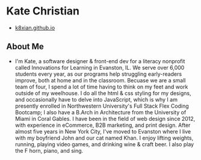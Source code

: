 # Kate Christian

* [k8xian.github.io](https://k8xian.github.io)

## About Me
* I'm Kate, a software designer & front-end dev for a literacy nonprofit called Innovations for Learning in Evanston, IL. We serve over 6,000 students every year, as our programs help struggling early-readers improve, both at home and in the classroom. Becuase we are a small team of four, I spend a lot of time having to think on my feet and work outside of my weelhouse. I do all the html & css styling for my designs, and occasionally have to delve into JavaScript, which is why I am presently enrolled in Northwestern University's Full Stack Flex Coding Bootcamp; I also have a B.Arch in Architecture from the University of Miami in Coral Gables.  I have been in the field of web design since 2012, with experience in eCommerce, B2B marketing, and print design. After almost five years in New York City, I've moved to Evanston where I live with my boyfriend John and our cat named Khan. I enjoy lifting weights, running, playing video games, and drinking wine & craft beer. I also play the F horn, piano, and sing.
